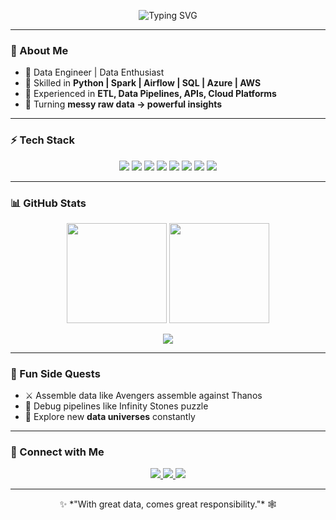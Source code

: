 <!-- Profile Banner -->
<p align="center">
  <img src="https://readme-typing-svg.herokuapp.com?font=Fira+Code&size=28&pause=1000&color=38C2FF&center=true&vCenter=true&width=650&lines=Hey+there!+I'm+Data-Venger+%F0%9F%9A%80;Data+Engineer+%7C+Data+Enthusiast+%7C+Marvel+Fan;Assemble+the+data.+Unleash+the+insights." alt="Typing SVG" />
</p>

---

### 🦸 About Me  
- 🚀 Data Engineer | Data Enthusiast  
- 🐍 Skilled in **Python | Spark | Airflow | SQL | Azure | AWS**  
- 🔧 Experienced in **ETL, Data Pipelines, APIs, Cloud Platforms**  
- 🎯 Turning **messy raw data → powerful insights**  

---

### ⚡ Tech Stack  
<p align="center">
  <img src="https://img.shields.io/badge/Python-3776AB?style=for-the-badge&logo=python&logoColor=white" />
  <img src="https://img.shields.io/badge/Apache%20Spark-E25A1C?style=for-the-badge&logo=apachespark&logoColor=white" />
  <img src="https://img.shields.io/badge/Airflow-017CEE?style=for-the-badge&logo=apacheairflow&logoColor=white" />
  <img src="https://img.shields.io/badge/Azure-0078D4?style=for-the-badge&logo=microsoftazure&logoColor=white" />
  <img src="https://img.shields.io/badge/AWS-232F3E?style=for-the-badge&logo=amazonaws&logoColor=white" />
  <img src="https://img.shields.io/badge/Databricks-FF3621?style=for-the-badge&logo=databricks&logoColor=white" />
  <img src="https://img.shields.io/badge/Docker-2496ED?style=for-the-badge&logo=docker&logoColor=white" />
  <img src="https://img.shields.io/badge/Git-F05032?style=for-the-badge&logo=git&logoColor=white" />
</p>

---

### 📊 GitHub Stats  
<p align="center">
  <img src="https://github-readme-stats.vercel.app/api?username=data-venger&show_icons=true&theme=tokyonight&hide_border=true" height="160" />
  <img src="https://github-readme-stats.vercel.app/api/top-langs/?username=data-venger&layout=compact&theme=tokyonight&hide_border=true" height="160" />
</p>

<p align="center">
  <img src="https://github-profile-trophy.vercel.app/?username=data-venger&theme=tokyonight&no-frame=true&row=1&column=6" />
</p>

---

### 🌟 Fun Side Quests  
- ⚔️ Assemble data like Avengers assemble against Thanos  
- 🧩 Debug pipelines like Infinity Stones puzzle  
- 📡 Explore new **data universes** constantly  

---

### 🔗 Connect with Me  
<p align="center">
  <a href="https://linkedin.com/in/your-profile">
    <img src="https://img.shields.io/badge/LinkedIn-0A66C2?style=for-the-badge&logo=linkedin&logoColor=white" />
  </a>
  <a href="https://twitter.com/your-handle">
    <img src="https://img.shields.io/badge/Twitter-1DA1F2?style=for-the-badge&logo=twitter&logoColor=white" />
  </a>
  <a href="mailto:your.email@example.com">
    <img src="https://img.shields.io/badge/Email-D14836?style=for-the-badge&logo=gmail&logoColor=white" />
  </a>
</p>

---

<p align="center">✨ *"With great data, comes great responsibility."* 🕸️</p>
